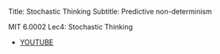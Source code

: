 Title: Stochastic Thinking
Subtitle: Predictive non-determinism

MIT 6.0002 Lec4: Stochastic Thinking
- [YOUTUBE](https://www.youtube.com/watch?v=-1BnXEwHUok)